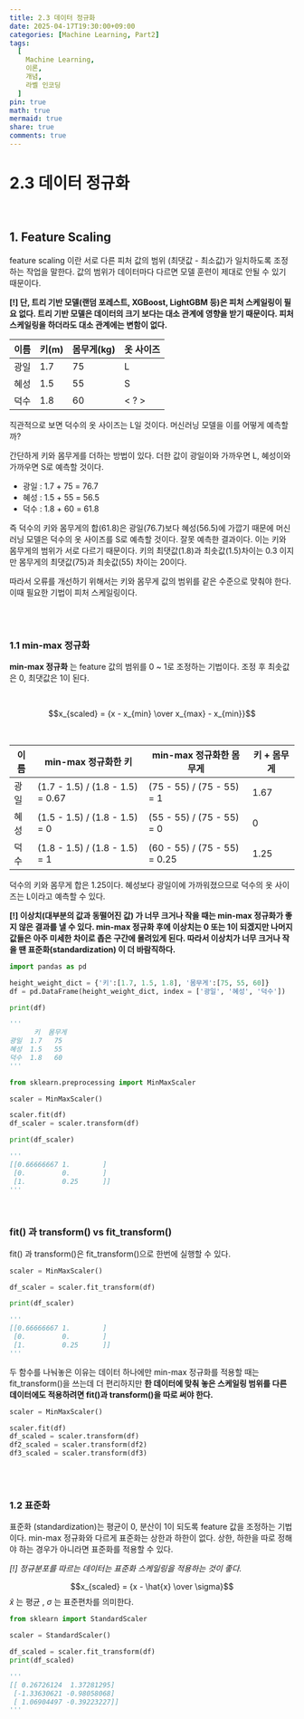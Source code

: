 ```yaml
---
title: 2.3 데이터 정규화
date: 2025-04-17T19:30:00+09:00
categories: [Machine Learning, Part2]
tags:
  [
    Machine Learning,
    이론,
    개념,
    라벨 인코딩
  ]
pin: true
math: true
mermaid: true
share: true 
comments: true
---
```


# 2.3 데이터 정규화

<br/>

## 1. Feature Scaling

feature scaling 이란 서로 다른 피처 값의 범위 (최댓값 - 최소값)가 일치하도록 조정하는 작업을 말한다. 값의 범위가 데이터마다 다르면 모델 훈련이 제대로 안될 수 있기 때문이다. 

**[!] 단, 트리 기반 모델(랜덤 포레스트, XGBoost, LightGBM 등)은 피처 스케일링이 필요 없다. 트리 기반 모델은 데이터의 크기 보다는 
대소 관계에 영향을 받기 때문이다. 피처 스케일링을 하더라도 대소 관계에는 변함이 없다.**

| 이름  | 키(m) | 몸무게(kg) | 옷 사이즈 |
| :-: | ---- | ------- | ----- |
| 광일  | 1.7  | 75      | L     |
| 혜성  | 1.5  | 55      | S     |
| 덕수  | 1.8  | 60      | < ? > |

직관적으로 보면 덕수의 옷 사이즈는 L일 것이다. 머신러닝 모델을 이를 어떻게 예측할까? 

간단하게 키와 몸무게를 더하는 방법이 있다. 더한 값이 광일이와 가까우면 L, 혜성이와 가까우면 S로 예측할 것이다. 

- 광일 : 1.7 + 75 = 76.7
- 혜성 : 1.5 + 55 = 56.5
- 덕수 : 1.8 + 60 = 61.8

즉 덕수의 키와 몸무게의 합(61.8)은 광일(76.7)보다 혜성(56.5)에 가깝기 때문에 머신러닝 모델은 덕수의 옷 사이즈를 S로 예측할 것이다. 
잘못 예측한 결과이다. 이는 키와 몸무게의 범위가 서로 다르기 때문이다. 키의 최댓값(1.8)과 최솟값(1.5)차이는 0.3 이지만 몸무게의 최댓값(75)과 최솟값(55) 차이는 20이다.

따라서 오류를 개선하기 위해서는 키와 몸무게 값의 범위를 같은 수준으로 맞춰야 한다. 이때 필요한 기법이 피처 스케일링이다. 

<br/>
<br/>

### 1.1 min-max 정규화 

**min-max 정규화** 는 feature 값의 범위를 0 ~ 1로 조정하는 기법이다. 조정 후 최솟값은 0, 최댓값은 1이 된다. 

<br/>

$$x_{scaled} = {x - x_{min} \over x_{max} - x_{min}}$$

<br/>

| 이름  | min-max 정규화한 키                   | min-max 정규화한 몸무게             | 키 + 몸무게 |
| --- | -------------------------------- | ---------------------------- | ------- |
| 광일  | (1.7 - 1.5) / (1.8 - 1.5) = 0.67 | (75 - 55) / (75 - 55) = 1    | 1.67    |
| 혜성  | (1.5 - 1.5) / (1.8 - 1.5) = 0    | (55 - 55) / (75 - 55) = 0    | 0       |
| 덕수  | (1.8 - 1.5) / (1.8 - 1.5) = 1    | (60 - 55) / (75 - 55) = 0.25 | 1.25    |

덕수의 키와 몸무게 합은 1.25이다. 혜성보다 광일이에 가까워졌으므로 덕수의 옷 사이즈는 L이라고 예측할 수 있다. 


**[!] 이상치(대부분의 값과 동떨어진 값) 가 너무 크거나 작을 때는 min-max 정규화가 좋지 않은 결과를 낼 수 있다. 
min-max 정규화 후에 이상치는 0 또는 1이 되겠지만 나머지 값들은 아주 미세한 차이로 좁은 구간에 몰려있게 된다. 
따라서 이상치가 너무 크거나 작을 땐 표준화(standardization) 이 더 바람직하다.**


``` python
import pandas as pd 

height_weight_dict = {'키':[1.7, 1.5, 1.8], '몸무게':[75, 55, 60]}
df = pd.DataFrame(height_weight_dict, index = ['광일', '혜성', '덕수'])

print(df)

'''
      키  몸무게
광일  1.7   75
혜성  1.5   55
덕수  1.8   60
'''
```

``` python
from sklearn.preprocessing import MinMaxScaler

scaler = MinMaxScaler()

scaler.fit(df)
df_scaler = scaler.transform(df)

print(df_scaler)

'''
[[0.66666667 1.        ]
 [0.         0.        ]
 [1.         0.25      ]]
'''
```

<br/>


### fit() 과 transform() vs fit_transform()

fit() 과 transform()은 fit_transform()으로 한번에 실행할 수 있다. 

``` python
scaler = MinMaxScaler()

df_scaler = scaler.fit_transform(df)

print(df_scaler)

'''
[[0.66666667 1.        ]
 [0.         0.        ]
 [1.         0.25      ]]
'''
```

두 함수를 나눠놓은 이유는 데이터 하나에만 min-max 정규화를 적용할 때는 fit_transform()을 쓰는데 더 편리하지만 **한 데이터에 맞춰 놓은 스케일링 범위를 다른 데이터에도 적용하려면 fit()과 transform()을 따로 써야 한다.** 

``` python
scaler = MinMaxScaler()

scaler.fit(df)
df_scaled = scaler.transform(df)
df2_scaled = scaler.transform(df2)
df3_scaled = scaler.transform(df3)
```

<br/>
<br/>

### 1.2 표준화 

표준화 (standardization)는 평균이 0, 분산이 1이 되도록 feature 값을 조정하는 기법이다. min-max 정규화와 다르게 표준화는 상한과 하한이 없다. 상한, 하한을 따로 정해야 하는 경우가 아니라면 표준화를 적용할 수 있다. 

*[!] 정규분포를 따르는 데이터는 표준화 스케일링을 적용하는 것이 좋다.* 

$$x_{scaled} = {x - \hat{x} \over \sigma}$$
$\hat{x}$ 는 평균 , $\sigma$ 는 표준편차를 의미한다.


``` python
from sklearn import StandardScaler

scaler = StandardScaler()

df_scaled = scaler.fit_transform(df)
print(df_scaled)

'''
[[ 0.26726124  1.37281295]
 [-1.33630621 -0.98058068]
 [ 1.06904497 -0.39223227]]
'''
```







